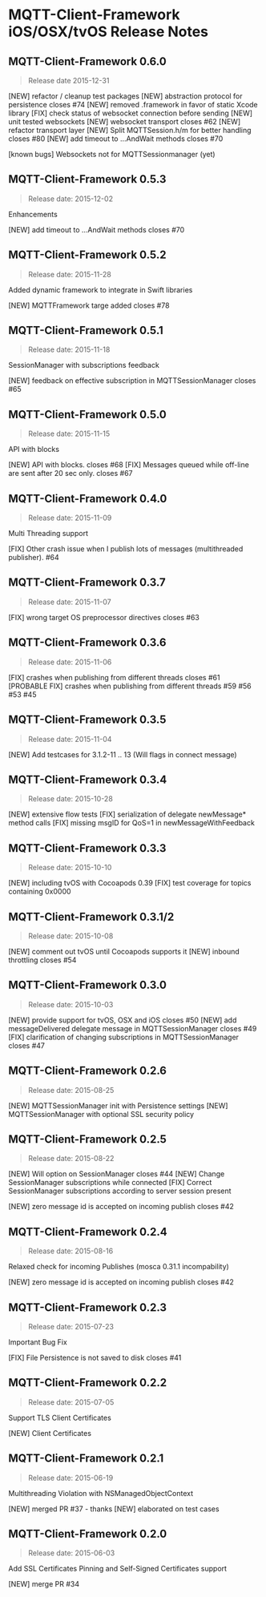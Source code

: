 MQTT-Client-Framework iOS/OSX/tvOS Release Notes
================================================

## MQTT-Client-Framework 0.6.0
> Release date 2015-12-31

[NEW] refactor / cleanup test packages
[NEW] abstraction protocol for persistence closes #74
[NEW] removed .framework in favor of static Xcode library
[FIX] check status of websocket connection before sending
[NEW] unit tested websockets
[NEW] websocket transport closes #62
[NEW] refactor transport layer
[NEW] Split MQTTSession.h/m for better handling closes #80
[NEW] add timeout to ...AndWait methods closes #70

[known bugs]
Websockets not for MQTTSessionmanager (yet)


## MQTT-Client-Framework 0.5.3
>Release date: 2015-12-02

Enhancements

[NEW] add timeout to ...AndWait methods closes #70

## MQTT-Client-Framework 0.5.2
>Release date: 2015-11-28

Added dynamic framework to integrate in Swift libraries

[NEW] MQTTFramework targe added closes #78

## MQTT-Client-Framework 0.5.1
>Release date: 2015-11-18

SessionManager with subscriptions feedback

[NEW] feedback on effective subscription in MQTTSessionManager closes #65

## MQTT-Client-Framework 0.5.0
>Release date: 2015-11-15

API with blocks

[NEW] API with blocks. closes #68
[FIX] Messages queued while off-line are sent after 20 sec only. closes #67

## MQTT-Client-Framework 0.4.0
>Release date: 2015-11-09

Multi Threading support

[FIX] Other crash issue when I publish lots of messages (multithreaded publisher). #64

## MQTT-Client-Framework 0.3.7
>Release date: 2015-11-07

[FIX] wrong target OS preprocessor directives closes #63

## MQTT-Client-Framework 0.3.6
>Release date: 2015-11-06

[FIX] crashes when publishing from different threads closes #61
[PROBABLE FIX] crashes when publishing from different threads #59 #56 #53 #45

## MQTT-Client-Framework 0.3.5
>Release date: 2015-11-04

[NEW] Add testcases for 3.1.2-11 .. 13 (Will flags in connect message)

## MQTT-Client-Framework 0.3.4
>Release date: 2015-10-28

[NEW] extensive flow tests
[FIX] serialization of delegate newMessage* method calls
[FIX] missing msgID for QoS=1 in newMessageWithFeedback

## MQTT-Client-Framework 0.3.3
>Release date: 2015-10-10

[NEW] including tvOS with Cocoapods 0.39
[FIX] test coverage for topics containing 0x0000

## MQTT-Client-Framework 0.3.1/2
>Release date: 2015-10-08

[NEW] comment out tvOS until Cocoapods supports it
[NEW] inbound throttling closes #54

## MQTT-Client-Framework 0.3.0
>Release date: 2015-10-03

[NEW] provide support for tvOS, OSX and iOS closes #50
[NEW] add messageDelivered delegate message in MQTTSessionManager closes #49
[FIX] clarification of changing subscriptions in MQTTSessionManager closes #47

## MQTT-Client-Framework 0.2.6
>Release date: 2015-08-25

[NEW] MQTTSessionManager init with Persistence settings
[NEW] MQTTSessionManager with optional SSL security policy

## MQTT-Client-Framework 0.2.5
>Release date: 2015-08-22

[NEW] Will option on SessionManager closes #44
[NEW] Change SessionManager subscriptions while connected
[FIX] Correct SessionManager subscriptions according to server session present

[NEW] zero message id is accepted on incoming publish closes #42

## MQTT-Client-Framework 0.2.4
>Release date: 2015-08-16

Relaxed check for incoming Publishes (mosca 0.31.1 incompability)

[NEW] zero message id is accepted on incoming publish closes #42

## MQTT-Client-Framework 0.2.3
>Release date: 2015-07-23

Important Bug Fix 

[FIX] File Persistence is not saved to disk closes #41

## MQTT-Client-Framework 0.2.2
>Release date: 2015-07-05

Support TLS Client Certificates

[NEW] Client Certificates

## MQTT-Client-Framework 0.2.1
>Release date: 2015-06-19

Multithreading Violation with NSManagedObjectContext

[NEW] merged PR #37 - thanks
[NEW] elaborated on test cases

## MQTT-Client-Framework 0.2.0
>Release date: 2015-06-03

Add SSL Certificates Pinning and Self-Signed Certificates support

[NEW] merge PR #34

